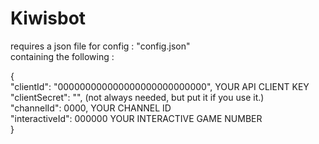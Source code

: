 # Kiwisbot  
requires a json file for config : "config.json"  
containing the following :
  
{  
    "clientId": "000000000000000000000000000",  YOUR API CLIENT KEY  
    "clientSecret": "",  (not always needed, but put it if you use it.)  
    "channelId": 0000,  YOUR CHANNEL ID  
    "interactiveId": 000000   YOUR INTERACTIVE GAME NUMBER  
}  
